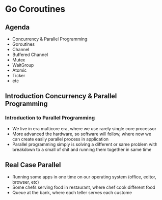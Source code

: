# Go Coroutines

## Agenda
- Concurrency & Parallel Programming
- Goroutines
- Channel
- Buffered Channel
- Mutex
- WaitGroup
- Atomic
- Ticker
- etc

## Introduction Concurrency & Parallel Programming

### Introduction to Parallel Programming
- We live in era multicore era, where we use rarely single core processor
- More advanced the hardware, so software will follow, where now we can create easily parallel process in application
- Parallel programming simply is solving a different or same problem with breakdown to a small of shit and running them together in same time

## Real Case Parallel
- Running some apps in one time on our operating system (office, editor, browser, etc)
- Some chefs serving food in restaurant, where chef cook different food
- Queue at the bank, where each teller serves each custome

